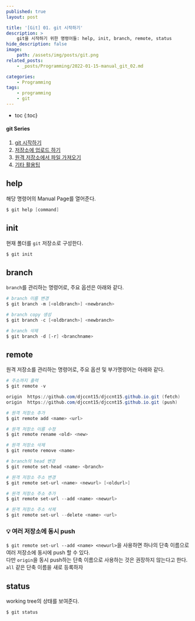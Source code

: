 ```yaml
---
published: true
layout: post

title: '[Git] 01. git 시작하기'
description: >
    git을 시작하기 위한 명령어들: help, init, branch, remote, status
hide_description: false
image:
    path: /assets/img/posts/git.png
related_posts:
    - _posts/Programming/2022-01-15-manual_git_02.md

categories:
    - Programming
tags:
    - programming
    - git
---
```

* toc
{:toc}

<h4>git Series</h4>
<div class="taxonomy__index">
    <ol class="description">
        <li><a href="/programming/manual_git_01/">git 시작하기</a></li>
        <li><a href="/programming/manual_git_02/">저장소에 업로드 하기</a></li>
        <li><a href="/programming/manual_git_03/">원격 저장소에서 파일 가져오기</a></li>
        <li><a href="/programming/manual_git_04/">기타 활용팁</a></li>
    </ol>
</div>

## help

해당 명령어의 Manual Page를 열어준다.  

```powershell
$ git help [command]
```

## init

현재 폴더를 `git` 저장소로 구성한다.  

```powershell
$ git init
```

## branch

`branch`를 관리하는 명령어로, 주요 옵션은 아래와 같다.  

```powershell
# branch 이름 변경
$ git branch -m [<oldbranch>] <newbranch>

# branch copy 생성
$ git branch -c [<oldbranch>] <newbranch>

# branch 삭제
$ git branch -d [-r] <branchname>
```

## remote

원격 저장소를 관리하는 명령어로, 주요 옵션 및 부가명령어는 아래와 같다.  

```powershell
# 주소까지 출력
$ git remote -v
```
```powershell
origin  https://github.com/djccnt15/djccnt15.github.io.git (fetch)
origin  https://github.com/djccnt15/djccnt15.github.io.git (push)
```

```powershell
# 원격 저장소 추가
$ git remote add <name> <url>

# 원격 저장소 이름 수정
$ git remote rename <old> <new>

# 원격 저장소 삭제
$ git remote remove <name>

# branch의 head 변경
$ git remote set-head <name> <branch>

# 원격 저장소 주소 변경
$ git remote set-url <name> <newurl> [<oldurl>]

# 원격 저장소 주소 추가
$ git remote set-url --add <name> <newurl>

# 원격 저장소 주소 삭제
$ git remote set-url --delete <name> <url>
```

### 💡 여러 저장소에 동시 push

`$ git remote set-url --add <name> <newurl>`을 사용하면 하나의 단축 이름으로 여러 저장소에 동시에 push 할 수 있다.  
다만 `origin`을 동시 push하는 단축 이름으로 사용하는 것은 권장하지 않는다고 한다. `all` 같은 단축 이름을 새로 등록하자

## status

working tree의 상태를 보여준다.  

```powershell
$ git status
```